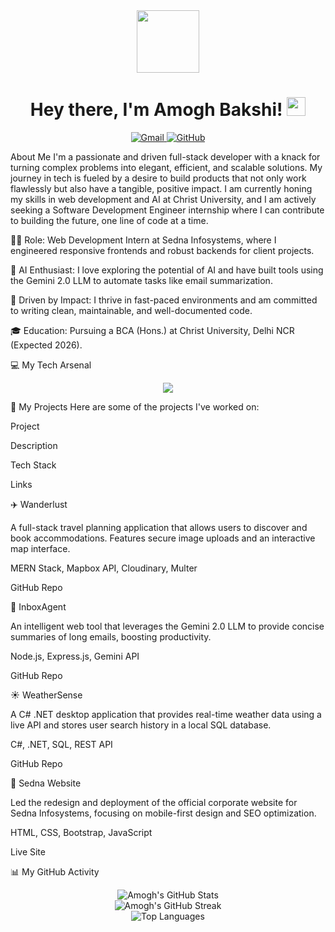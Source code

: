 <div align="center">
<img src="https://www.google.com/search?q=https://media.giphy.com/media/v1.Y2lkPTc5MGI3NjExbDB2d2dtaTVpcjF3eGZocjZmMjd0ZzR6c3hpb3NqZ3Z5Znh2N2w0eCZlcD12MV9pbnRlcm5hbF9naWZfYnlfaWQmY3Q9Zw/L1R1tvI9svkIWwpYqx/giphy.gif" width="100px" />
<h1>
Hey there, I'm Amogh Bakshi!
<img src="https://www.google.com/search?q=https://media.giphy.com/media/hvRJCLFzcasrR4ia7z/giphy.gif" width="30px"/>
</h1>
</div>

<div align="center">
<a href="mailto:amoghbakshi667@gmail.com">
<img src="https://img.shields.io/badge/Gmail-D14836?style=for-the-badge&logo=gmail&logoColor=white" alt="Gmail"/>
</a>
<a href="https://github.com/amoghbakshii">
<img src="https://www.google.com/search?q=https://img.shields.io/badge/GitHub-100000%3Fstyle%3Dfor-the-badge%26logo%3Dgithub%26logoColor%3Dwhite" alt="GitHub"/>
</a>
</div>

About Me
I'm a passionate and driven full-stack developer with a knack for turning complex problems into elegant, efficient, and scalable solutions. My journey in tech is fueled by a desire to build products that not only work flawlessly but also have a tangible, positive impact. I am currently honing my skills in web development and AI at Christ University, and I am actively seeking a Software Development Engineer internship where I can contribute to building the future, one line of code at a time.

👨‍💻 Role: Web Development Intern at Sedna Infosystems, where I engineered responsive frontends and robust backends for client projects.

🤖 AI Enthusiast: I love exploring the potential of AI and have built tools using the Gemini 2.0 LLM to automate tasks like email summarization.

🚀 Driven by Impact: I thrive in fast-paced environments and am committed to writing clean, maintainable, and well-documented code.

🎓 Education: Pursuing a BCA (Hons.) at Christ University, Delhi NCR (Expected 2026).

💻 My Tech Arsenal
<p align="center">
<a href="https://skillicons.dev">
<img src="https://www.google.com/search?q=https://skillicons.dev/icons%3Fi%3Dreact,nodejs,express,mongodb,tailwind,bootstrap,html,css,js,java,cs,dotnet,git,postman%26perline%3D7" />
</a>
</p>

🚀 My Projects
Here are some of the projects I've worked on:

Project

Description

Tech Stack

Links

✈️ Wanderlust

A full-stack travel planning application that allows users to discover and book accommodations. Features secure image uploads and an interactive map interface.

MERN Stack, Mapbox API, Cloudinary, Multer

GitHub Repo

🤖 InboxAgent

An intelligent web tool that leverages the Gemini 2.0 LLM to provide concise summaries of long emails, boosting productivity.

Node.js, Express.js, Gemini API

GitHub Repo

☀️ WeatherSense

A C# .NET desktop application that provides real-time weather data using a live API and stores user search history in a local SQL database.

C#, .NET, SQL, REST API

GitHub Repo

🏢 Sedna Website

Led the redesign and deployment of the official corporate website for Sedna Infosystems, focusing on mobile-first design and SEO optimization.

HTML, CSS, Bootstrap, JavaScript

Live Site

📊 My GitHub Activity
<div align="center">
<img src="https://www.google.com/search?q=https://github-readme-stats.vercel.app/api%3Fusername%3Damoghbakshii%26show_icons%3Dtrue%26theme%3Dtokyonight%26include_all_commits%3Dtrue%26count_private%3Dtrue" alt="Amogh's GitHub Stats" />
<br/>
<img src="https://www.google.com/search?q=https://github-readme-streak-stats.herokuapp.com/%3Fuser%3Damoghbakshii%26theme%3Dtokyonight" alt="Amogh's GitHub Streak" />
<br/>
<img src="https://www.google.com/search?q=https://github-readme-stats.vercel.app/api/top-langs/%3Fusername%3Damoghbakshii%26layout%3Dcompact%26theme%3Dtokyonight" alt="Top Languages" />
</div>
